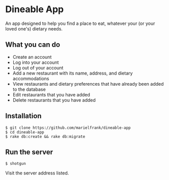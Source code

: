 # Dineable App
An app designed to help you find a place to eat, whatever your (or your loved one's) dietary needs.

## What you can do
  - Create an account
  - Log into your account
  - Log out of your account
  - Add a new restaurant with its name, address, and dietary accommodations
  - View restaurants and dietary preferences that have already been added to the database
  - Edit restaurants that you have added
  - Delete restaurants that you have added

## Installation

    $ git clone https://github.com/marielfrank/dineable-app
    $ cd dineable-app
    $ rake db:create && rake db:migrate

## Run the server

    $ shotgun

Visit the server address listed.
